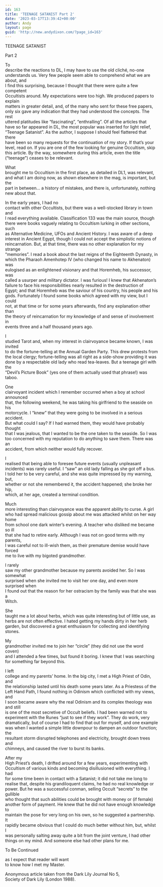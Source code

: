 ```yaml
---
id: 163
title: 'TEENAGE SATANIST Part 2'
date: '2023-03-17T13:39:42+00:00'
author: Andy
layout: page
guid: 'http://new.andydixon.com/?page_id=163'
---
```


TEENAGE SATANIST

Part 2

To  
describe the reactions to DL, I may have to use the old cliché, no-one  
understands us. Very few people seem able to comprehend what we are about, and  
I find this surprising, because I thought that there were quite a few competent  
Occultists around. My expectations were too high. We produced papers to explain  
matters in greater detail, and, of the many who sent for these free papers,  
only six gave any indication that they had understood the concepts. The rest  
uttered platitudes like “fascinating”, “enthralling”. Of all the articles that  
have so far appeared in DL, the most popular was inserted for light relief,  
“Teenage Satanist”. As the author, I suppose I should feel flattered that there  
have been so many requests for the continuation of my story. If that’s your  
level, read on. If you are one of the few looking for genuine Occultism, skip  
this article. By the way, somewhere during this article, even the title  
(“teenage”) ceases to be relevant.

What  
brought me to Occultism in the first place, as detailed in DL1, was relevant,  
and what I am doing now, as shown elsewhere in the mag, is important, but the  
part in between… a history of mistakes, and there is, unfortunately, nothing  
new about that.

In the early years, I had no  
contact with other Occultists, but there was a well-stocked library in town and  
I read everything available. Classification 133 was the main source, though  
there were books vaguely relating to Occultism lurking in other sections, such  
as Alternative Medicine, UFOs and Ancient History. I was aware of a deep  
interest in Ancient Egypt, though I could not accept the simplistic notions of  
reincarnation. But, at that time, there was no other explanation for my strange  
“memories”. I read a book about the last reigns of the Eighteenth Dynasty, in  
which the Pharaoh Amenhotep IV (who changed his name to Akhenaton) was  
eulogised as an enlightened visionary and that Horemheb, his successor, was  
called a usurper and military dictator. I was furious! I knew that Akhenaton’s  
failure to face his responsibilities nearly resulted in the destruction of  
Egypt; and that Horemheb was the saviour of his country, his people and his  
gods. Fortunately I found some books which agreed with my view, but I could  
not, at that time or for some years afterwards, find any explanation other than  
the theory of reincarnation for my knowledge of and sense of involvement in  
events three and a half thousand years ago.

I  
studied Tarot and, when my interest in clairvoyance became known, I was invited  
to do the fortune-telling at the Annual Garden Party. This drew protests from  
the local clergy; fortune-telling was all right as a side-show providing it was  
done by a respectable old lady who read tea-leaves. But a teenage girl with the  
“Devil’s Picture Book” (yes one of them actually used that phrase!) was taboo.

One  
clairvoyant incident which I remember occurred when a boy at school announced  
that, the following weekend, he was taking his girlfriend to the seaside on his  
motorcycle. I “knew” that they were going to be involved in a serious accident.  
But what could I say? If I had warned them, they would have probably thought  
that I was jealous, that I wanted to be the one taken to the seaside. So I was  
too concerned with my reputation to do anything to save them. There was an  
accident, from which neither would fully recover.

I  
realised that being able to foresee future events (usually unpleasant  
incidents) was rarely useful. I “saw” an old lady falling as she got off a bus.  
I told her to be very careful, and she was quite impressed by my warning, but,  
whether or not she remembered it, the accident happened; she broke her hip,  
which, at her age, created a terminal condition.

Much  
more interesting than clairvoyance was the apparent ability to curse. A girl  
who had spread malicious gossip about me was attacked whilst on her way home  
from school one dark winter’s evening. A teacher who disliked me became so ill  
that she had to retire early. Although I was not on good terms with my parents,  
I was careful not to ill-wish them, as their premature demise would have forced  
me to live with my bigoted grandmother.

I rarely  
saw my other grandmother because my parents avoided her. So I was somewhat  
surprised when she invited me to visit her one day, and even more surprised when  
I found out that the reason for her ostracism by the family was that she was a  
Witch.

She  
taught me a lot about herbs, which was quite interesting but of little use, as  
herbs are not often effective. I hated getting my hands dirty in her herb  
garden, but discovered a great enthusiasm for collecting and identifying  
stones.

My  
grandmother invited me to join her “circle” (they did not use the word coven)  
and I attended a few times, but found it boring. I knew that I was searching  
for something far beyond this.

I left  
college and my parents’ home. In the big city, I met a High Priest of Odin, and  
the relationship lasted until his death some years later. As a Priestess of the  
Left Hand Path, I found nothing in Odinism which conflicted with my views, and  
I soon became aware why the real Odinism and its complex theology was and still  
is one of the most secretive of Occult beliefs. I had been warned not to  
experiment with the Runes “just to see if they work”. They do work, very  
dramatically, but of course I had to find that out for myself, and one example  
was when I wanted a simple little downpour to dampen an outdoor function; the  
resultant storm disrupted telephones and electricity, brought down trees and  
chimneys, and caused the river to burst its banks.

After my  
High Priest’s death, I drifted around for a few years, experimenting with  
Occultism of various kinds and becoming disillusioned with everything. I had  
for some time been in contact with a Satanist; it did not take me long to  
realise that, despite his grandiloquent claims, he had no real knowledge or  
power. But he was a successful conman, selling Occult “secrets” to the gullible  
who thought that such abilities could be brought with money or (if female)  
another form of payment. He knew that he did not have enough knowledge to  
maintain the pose for very long on his own, so he suggested a partnership. It  
rapidly became obvious that I could do much better without him, but, whilst I  
was personally salting away quite a bit from the joint venture, I had other  
things on my mind. And someone else had other plans for me.

To Be Continued

as I expect that reader will want  
to know how I met my Master.

Anonymous article taken from the Dark Lily Journal No 5,  
Society of Dark Lily (London 1988).
